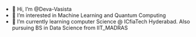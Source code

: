 - 👋 Hi, I’m @Deva-Vasista
- 👀 I’m interested in Machine Learning and Quantum Computing 
- 🌱 I’m currently learning computer Science @ ICfiaTech Hyderabad. Also pursuing BS in Data Science from IIT_MADRAS

<!---
Deva-Vasista/Deva-Vasista is a ✨ special ✨ repository because its `README.md` (this file) appears on your GitHub profile.
You can click the Preview link to take a look at your changes.
--->
